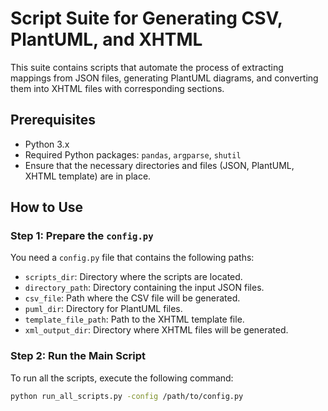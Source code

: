 # Script Suite for Generating CSV, PlantUML, and XHTML

This suite contains scripts that automate the process of extracting mappings from JSON files, generating PlantUML diagrams, and converting them into XHTML files with corresponding sections.

## Prerequisites
- Python 3.x
- Required Python packages: `pandas`, `argparse`, `shutil`
- Ensure that the necessary directories and files (JSON, PlantUML, XHTML template) are in place.

## How to Use

### Step 1: Prepare the `config.py`
You need a `config.py` file that contains the following paths:
- `scripts_dir`: Directory where the scripts are located.
- `directory_path`: Directory containing the input JSON files.
- `csv_file`: Path where the CSV file will be generated.
- `puml_dir`: Directory for PlantUML files.
- `template_file_path`: Path to the XHTML template file.
- `xml_output_dir`: Directory where XHTML files will be generated.

### Step 2: Run the Main Script

To run all the scripts, execute the following command:

```bash
python run_all_scripts.py -config /path/to/config.py
